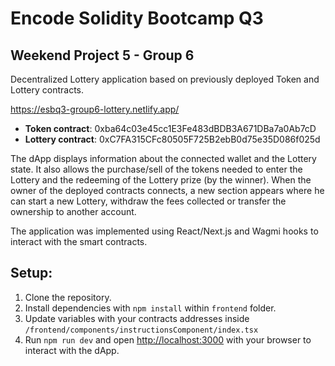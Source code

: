 
# Encode Solidity Bootcamp Q3
## Weekend Project 5 - Group 6

Decentralized Lottery application based on previously deployed Token and Lottery contracts.

https://esbq3-group6-lottery.netlify.app/

- **Token contract**: 0xba64c03e45cc1E3Fe483dBDB3A671DBa7a0Ab7cD
- **Lottery contract**: 0xC7FA315CFc80505F725B2ebB0d75e35D086f025d

The dApp displays information about the connected wallet and the Lottery state. It also allows the purchase/sell of the tokens needed to enter the Lottery and the redeeming of the Lottery prize (by the winner). When the owner of the deployed contracts connects, a new section appears where he can start a new Lottery, withdraw the fees collected or transfer the ownership to another account.

The application was implemented using React/Next.js and Wagmi hooks to interact with the smart contracts.

## Setup:
1. Clone the repository.
2. Install dependencies with `npm install` within `frontend` folder.
3. Update variables with your contracts addresses inside `/frontend/components/instructionsComponent/index.tsx`
4. Run `npm run dev` and open [http://localhost:3000](http://localhost:3000) with your browser to interact with the dApp.
